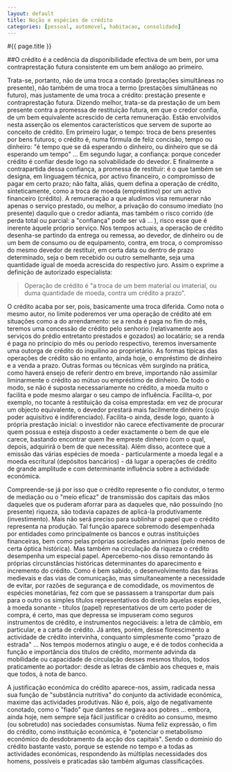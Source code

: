 ```yaml
---
layout: default
title: Noção e espécies de crédito
categories: [pessoal, automovel, habitacao, consolidado]
---
```


#{{ page.title }}

##O crédito é a cedência da disponibilidade efectiva de um bem, por uma contraprestação futura consistente em um bem análogo ao primeiro.

Trata-se, portanto, não de uma troca a contado (prestações simultâneas no presente), não também de uma troca a termo (prestações simultâneas no futuro), mas justamente de uma troca a crédito: prestação presente e contraprestação futura.
Dizendo melhor, trata-se da prestação de um bem presente contra a promessa de restituição futura, em que o credor confia, de um bem equivalente acrescido de certa remuneração.
Estão envolvidos nesta asserção os elementos característicos que servem de suporte ao conceito de crédito. Em primeiro lugar, o tempo: troca de bens presentes por bens futuros; o crédito é, numa fórmula de feliz concisão, tempo ou dinheiro: "é tempo que se dá esperando o dinheiro, ou dinheiro que se dá esperando um tempo" ... Em segundo lugar, a confiança: porque conceder crédito é confiar desde logo na solvabilidade do devedor. E finalmente a contrapartida dessa confiança, a promessa de restituir: é o que também se designa, em linguagem técnica, por activo financeiro, o compromisso de pagar em certo prazo; não falta, aliás, quem defina a operação de crédito, sinteticamente, como a troca de moeda (empréstimo) por um activo financeiro (crédito).
A remuneração a que aludimos visa remunerar não apenas o serviço prestado, ou melhor, a privação do consumo imediato (no presente) daquilo que o credor adianta, mas também o risco corrido (de perda total ou parcial: a "confiança" pode ser vã ... ), risco esse que é inerente àquele próprio serviço.
Nos tempos actuais, a operação de crédito desenha-se partindo da entrega ou remessa, ao devedor, de dinheiro ou de um bem de consumo ou de equipamento, contra, em troca, o compromisso do mesmo devedor de restituir, em certa data ou dentro de prazo determinado, seja o bem recebido ou outro semelhante, seja uma quantidade igual de moeda acrescida do respectivo juro. Assim o exprime a definição de autorizado especialista:

> Operação de crédito é "a troca de um bem material ou imaterial, ou duma quantidade de moeda, contra um crédito a prazo".

O crédito acaba por ser, pois, basicamente uma troca diferida. Como nota o mesmo autor, no limite poderemos ver uma operação de crédito até em situações como a do arrendamento: se a renda é paga no fim do mês, teremos uma concessão de crédito pelo senhorio (relativamente aos serviços do prédio entretanto prestados e gozados) ao locatário; se a renda é paga no princípio do mês ou período respectivo, teremos inversamente uma outorga de crédito do inquilino ao proprietário.
As formas típicas das operações de crédito são no entanto, ainda hoje, o empréstimo de dinheiro e a venda a prazo. Outras formas ou técnicas vêm surgindo na prática, como haverá ensejo de referir den­tro em breve, importando não assimilar liminarmente o crédito ao mútuo ou empréstimo de dinheiro.
De todo o modo, se não é suposta necessariamente no crédito, a moeda muito o facilita e pode mesmo alargar o seu campo de influência. Facilita-o, por exemplo, no tocante à restituição da coisa emprestada: em vez de procurar um objecto equivalente, o devedor prestará mais facilmente dinheiro (cujo poder aquisitivo é indiferenciado). Facilita-o ainda, desde logo, quanto à própria prestação inicial: o investidor não carece efectivamente de procurar quem possua e esteja disposto a ceder exactamente o bem de que ele carece, bas­tando encontrar quem lhe empreste dinheiro (com o qual, depois, adquirirá o bem de que necessita). Além disso, acontece que a emissão das várias espécies de moeda - particularmente a moeda legal e a moeda escritural (depósitos bancários) - dá lugar a operações de crédito de grande amplitude e com determinante influência sobre a actividade económica.

Compreende-se já por isso que o crédito represente o fio condutor, o termo de mediação ou o "meio eficaz" de transmissão dos capitais das mãos daqueles que os puderam aforrar para as daqueles que, não possuindo (no presente) riqueza, são todavia capazes de aplicá-la produtivamente (investimento). Mais não será preciso para sublinhar o papel que o crédito representa na produção. Tal função aparece sobremodo desempenhada por entidades como principal­mente os bancos e outras instituições financeiras, bem como pelas próprias sociedades anónimas (pelo menos de certa óptica histórica).
Mas também na circulação da riqueza o crédito desempenha um especial papel. Apercebemo-nos disso remontando às próprias circunstâncias históricas determinantes do aparecimento e incremento do crédito. Como é bem sabido, o desenvolvimento das feiras medievais e das vias de comunicação, mas simultaneamente a necessidade de evitar, por razões de segurança e de comodidade, os movimentos de espécies monetárias, fez com que se passassem a transportar dum país para o outro os simples títulos representativos do direito àquelas espécies, à moeda sonante - títulos (papel) representativos de um certo poder de compra, é certo, mas que depressa se impuseram como seguros instrumentos de crédito, e instrumentos negociáveis: a letra de câmbio, em particular, e a carta de crédito. Já antes, porém, desse florescimento a actividade de crédito intervinha, conquanto simplesmente como "prazo de estrada" ... Nos tempos modernos atingiu o auge, e é de todos conhecida a função e importância dos títulos de crédito, mormente advinda da mobilidade ou capacidade de circulação desses mesmos títulos, todos praticamente ao portador: desde as letras de câmbio aos cheques e, mais que todos, à nota de banco.

A justificação económica do crédito aparece-nos, assim, radicada nessa sua função de "substância nutritiva" do conjunto da actividade económica, maxime das actividades produtivas. Não é, pois, algo de negativamente conotado, como o "fiado" que dantes se negava aos pobres ... embora, ainda hoje, nem sempre seja fácil justificar o cré­dito ao consumo, mesmo (ou sobretudo) nas sociedades consumistas. Numa feliz expressão, o fim do crédito, como instituição económica, é "potenciar o metabolismo económico do desdobramento da acção dos capitais".
Sendo o domínio do crédito bastante vasto, porque se estende no tempo e a todas as actividades económicas, respondendo às múltiplas necessidades dos homens, possíveis e praticadas são também algumas classificações.